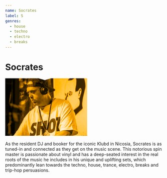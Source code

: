 ```yaml
---
name: Socrates
label: S
genres:
  - house
  - techno
  - electro
  - breaks
---
```


# Socrates

![](./assets/images/sample.png)

As the resident DJ and booker for the iconic Klubd in Nicosia, Socrates is as tuned-in and connected as they get on the music scene. This notorious spin master is passionate about vinyl and has a deep-seated interest in the real roots of the music he includes in his unique and uplifting sets, which predominantly lean towards the techno, house, trance, electro, breaks and trip-hop persuasions.
